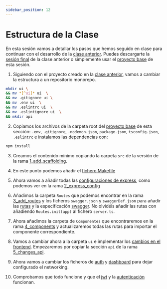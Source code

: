 ```yaml
---
sidebar_position: 12
---
```


# Estructura de la Clase

En esta sesión vamos a detallar los pasos que hemos seguido en clase para continuar con el desarrollo de la [clase anterior](../frontend/setup). Puedes descargarte la [sesión final](https://github.com/lucferbux/Taller-FrontEnd/tree/final_version) de la clase anterior o simplemente usar el [proyecto base](https://github.com/lucferbux/Taller-Backend) de esta sesión.

1. Siguiendo con el proyecto creado en la [clase anterior](../frontend/setup), vamos a cambiar la estructura a un repositorio monorepo.

```bash
mkdir ui \
&& mv *[^ui]* ui  \
&& mv .gitignore ui \
&& mv .env ui  \
&& mv .eslintrc ui  \
&& mv .eslintignore ui  \
&& mkdir api
```

2. Copiamos los archivos de la carpeta root del [proyecto base](https://github.com/lucferbux/Taller-Backend/tree/main/backend) de esta sección: `.env`, `.gitignore`, `.nodemon.json`, `package.json`, `tsconfig.json`, `.eslintrc` e instalamos las dependencias con:

```bash
npm install
```

3. Creamos el contenido mínimo copiando la carpeta `src` de la versión de la rama [1_add_scaffolding](https://github.com/lucferbux/Taller-Backend/tree/1_add_scaffolding).

4. En este punto podemos añadir el [fichero Makefile](./makefile)

5. Ahora vamos a añadir todas las [configuraciones de express](./express-overview), como podemos ver en la rama [2_express_config](https://github.com/lucferbux/Taller-Backend/tree/2_express_config)

6. Añadimos la carpeta `Routes` que podemos encontrar en la rama [3_add_routes](https://github.com/lucferbux/Taller-Backend/tree/3_add_routes) y los ficheros `swagger.json` y `swaggerDef.json` para añadir las [rutas](./routes) y la especificación [swagger](swagger). No olvidéis añadir las rutas con añadiendo `Routes.init(app)` al fichero `server.ts`.

7. Ahora añadimos la carpeta de `Componentes` que encontraremos en la rama [4_components](https://github.com/lucferbux/Taller-Backend/tree/4_components) y actualizaremos todas las rutas para importar el componente correspondiente.

8. Vamos a cambiar ahora a la carpeta `ui` e implementar los [cambios en el frontend](./front-end.md). Empezaremos por copiar la sección `api` de la rama [5_changes_api](https://github.com/lucferbux/Taller-Backend/tree/5_changes_api).

9. Ahora vamos a cambiar los ficheros de [auth](./front-end.md#auth) y [dashboard](./front-end.md#dashboard) para dejar configurado el networking.

10. Comprobamos que todo funcione y que el [jwt](./jwt.md) y la [autenticación](./authentication.md) funcionan.